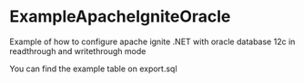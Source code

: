 # ExampleApacheIgniteOracle
Example of how to configure apache ignite .NET with oracle database 12c in readthrough and writethrough mode 

You can find the example table on export.sql
